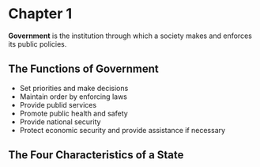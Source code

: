 # Chapter 1

**Government** is the institution through which a society makes and enforces its public policies.

## The Functions of Government

- Set priorities and make decisions
- Maintain order by enforcing laws
- Provide publid services
- Promote public health and safety
- Provide national security
- Protect economic security and provide assistance if necessary

## The Four Characteristics of a State
